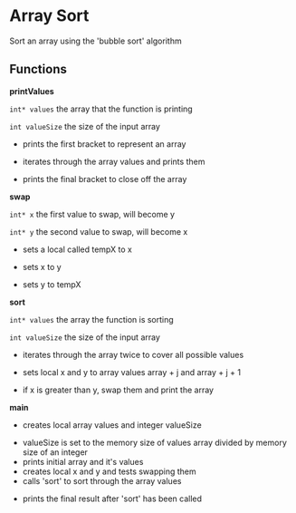 # Array Sort
Sort an array using the 'bubble sort' algorithm

## Functions

**printValues**
  
  `int* values`
    the array that the function is printing
  
  `int valueSize`
    the size of the input array
  
  + prints the first bracket to represent an array
  * iterates through the array values and prints them
  - prints the final bracket to close off the array

**swap**
  
  `int* x`
    the first value to swap, will become y
  
  `int* y`
    the second value to swap, will become x
  
  + sets a local called tempX to x
  * sets x to y
  - sets y to tempX

**sort**
  
  `int* values`
    the array the function is sorting
  
  `int valueSize`
    the size of the input array
  
  + iterates through the array twice to cover all possible values
  * sets local x and y to array values array + j and array + j + 1
  - if x is greater than y, swap them and print the array

**main**
  
  + creates local array values and integer valueSize
  * valueSize is set to the memory size of values array divided by memory size of an integer
  * prints initial array and it's values
  * creates local x and y and tests swapping them
  * calls 'sort' to sort through the array values
  - prints the final result after 'sort' has been called
